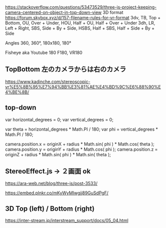 https://stackoverflow.com/questions/53473529/three-js-project-keeping-camera-centered-on-object-in-top-down-view
3D format https://forum.skybox.xyz/d/157-filename-rules-for-vr-format
3dv, TB, Top + Bottom, OU, Over + Under, HOU, Half + OU, Half + Over + Under
3dh, LR, Left + Right, SBS, Side + By + Side, HSBS, Half + SBS, Half + Side + By + Side

Angles
360, 360°, 180x180, 180°

Fisheye aka Youtube 180
F180, VR180

## TopBottom 左のカメラからは右のカメラ
https://www.kadinche.com/stereoscopic-vr%E5%8B%95%E7%94%BB%E3%81%AE%E4%BD%9C%E6%88%90%E4%BE%8B/


## top-down

var horizontal_degrees = 0;
var vertical_degrees = 0;

var theta = horizontal_degrees * Math.PI / 180;
var phi = vertical_degrees * Math.PI / 180;

camera.position.x = originX + radius * Math.sin( phi ) * Math.cos( theta );
camera.position.y = originY + radius * Math.cos( phi );
camera.position.z = originZ + radius * Math.sin( phi ) * Math.sin( theta );


## StereoEffect.js → ２画面 ok
https://ara-web.net/blog/three-js/post-3533/


https://embed.plnkr.co/mKyWyMIwgjj89GuSdPgF/

## 3D Top (left) / Bottom (right)
https://inter-stream.jp/interstream_support/docs/05_04.html
